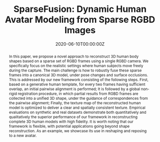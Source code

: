 ---
title: "SparseFusion: Dynamic Human Avatar Modeling from Sparse RGBD Images"

# if the author is from our lab, then you need to match it with the folder name you can find here
# https://github.com/Vision-and-Learning-Lab-UAlberta/home/tree/master/content/authors
# otherwise just write down their full name
authors:
- xinxinzuo # in our lab
- senwang # in our lab 
- Jiangbin Zheng
- Weiwei Yu
- Minglun Gong
- Ruigang Yang
- licheng # in our lab

date: "2020-06-10T00:00:00Z"
doi: "10.1109/TMM.2020.3001506"

# Schedule page publish date (NOT publication's date).
publishDate: "2020-06-10T00:00:00Z"

# Publication type.
# Legend: 0 = Uncategorized; 1 = Conference paper; 2 = Journal article;
# 3 = Preprint / Working Paper; 4 = Report; 5 = Book; 6 = Book section;
# 7 = Thesis; 8 = Patent
# you can have this as multiple types, just use a list like ["1", "3"]
publication_types: ["2"]

# Publication name and optional abbreviated publication name.
publication: IEEE Transactions on Multimedia
publication_short: "*IEEE Transactions on Multimedia(TMM)*"

abstract: In this paper, we propose a novel approach to reconstruct 3D human body shapes based on a sparse set of RGBD frames using a single RGBD camera. We specifically focus on the realistic settings where human subjects move freely during the capture. The main challenge is how to robustly fuse these sparse frames into a canonical 3D model, under pose changes and surface occlusions. This is addressed by our new framework consisting of the following steps. First, based on a generative human template, for every two frames having sufficient overlap, an initial pairwise alignment is performed; It is followed by a global non-rigid registration procedure, in which partial results from RGBD frames are collected into a unified 3D shape, under the guidance of correspondences from the pairwise alignment; Finally, the texture map of the reconstructed human model is optimized to deliver a clear and spatially consistent texture. Empirical evaluations on synthetic and real datasets demonstrate both quantitatively and qualitatively the superior performance of our framework in reconstructing complete 3D human models with high fidelity. It is worth noting that our framework is flexible, with potential applications going beyond shape reconstruction. As an example, we showcase its use in reshaping and reposing to a new avatar.

# Summary. An optional shortened abstract.
summary: A novel approach to reconstruct 3D human body shapes based on a sparse set of RGBD frames using a single RGBD camera

tags:
- TMM

featured: false

links:
url_pdf: https://arxiv.org/pdf/2006.03630.pdf
# url_code: https://github.com/BII-wushuang/Lie-Group-Motion-Prediction
# url_dataset:
# url_poster:
# url_project: https://coderstellaj.github.io/Hierarchical-Motion-Recurrent-Network-Website/
# url_slides:
# url_source:
url_video: https://www.youtube.com/watch?v=6Yw6O_14xHQ&feature=youtu.be


# Featured image
# To use, add an image named `featured.jpg/png` to your page's folder. 
# If you have one, please zip together
image:
  caption: ''
  focal_point: ""
  preview_only: false

---